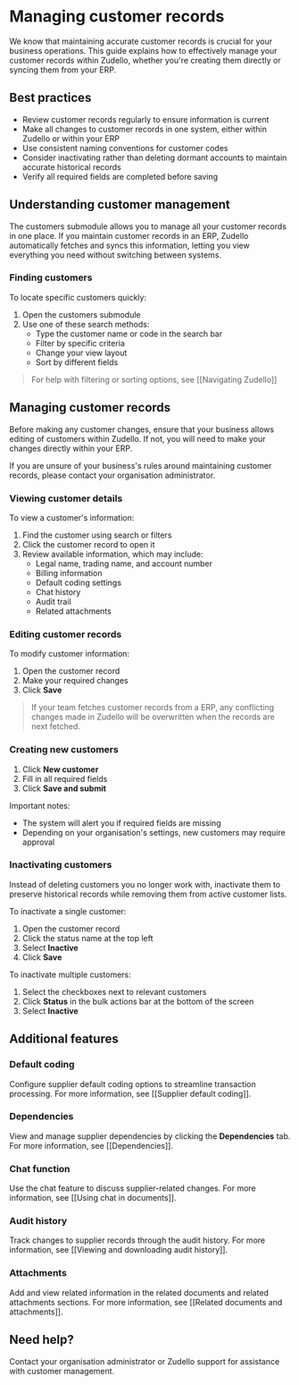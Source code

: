 # Managing customer records

We know that maintaining accurate customer records is crucial for your business operations. This guide explains how to effectively manage your customer records within Zudello, whether you're creating them directly or syncing them from your ERP.

## Best practices

- Review customer records regularly to ensure information is current
- Make all changes to customer records in one system, either within Zudello or within your ERP
- Use consistent naming conventions for customer codes
- Consider inactivating rather than deleting dormant accounts to maintain accurate historical records
- Verify all required fields are completed before saving

## Understanding customer management

The customers submodule allows you to manage all your customer records in one place. If you maintain customer records in an ERP, Zudello automatically fetches and syncs this information, letting you view everything you need without switching between systems.

### Finding customers

To locate specific customers quickly:

1. Open the customers submodule
2. Use one of these search methods:
    - Type the customer name or code in the search bar
    - Filter by specific criteria
    - Change your view layout
    - Sort by different fields

> For help with filtering or sorting options, see [[Navigating Zudello]]

## Managing customer records

Before making any customer changes, ensure that your business allows editing of customers within Zudello. If not, you will need to make your changes directly within your ERP.

If you are unsure of your business's rules around maintaining customer records, please contact your organisation administrator.

### Viewing customer details

To view a customer's information:

1. Find the customer using search or filters
2. Click the customer record to open it
3. Review available information, which may include:
    - Legal name, trading name, and account number
    - Billing information
    - Default coding settings
    - Chat history
    - Audit trail
    - Related attachments

### Editing customer records

To modify customer information:

1. Open the customer record
2. Make your required changes
3. Click **Save**

> If your team fetches customer records from a ERP, any conflicting changes made in Zudello will be overwritten when the records are next fetched.

### Creating new customers

1. Click **New customer**
2. Fill in all required fields
3. Click **Save and submit**

Important notes:

- The system will alert you if required fields are missing
- Depending on your organisation's settings, new customers may require approval

### Inactivating customers

Instead of deleting customers you no longer work with, inactivate them to preserve historical records while removing them from active customer lists.

To inactivate a single customer:

1. Open the customer record
2. Click the status name at the top left
3. Select **Inactive**
4. Click **Save**

To inactivate multiple customers:

1. Select the checkboxes next to relevant customers
2. Click **Status** in the bulk actions bar at the bottom of the screen
3. Select **Inactive**

## Additional features

### Default coding

Configure supplier default coding options to streamline transaction processing. For more information, see [[Supplier default coding]].

### Dependencies

View and manage supplier dependencies by clicking the **Dependencies** tab. For more information, see [[Dependencies]].

### Chat function

Use the chat feature to discuss supplier-related changes. For more information, see [[Using chat in documents]].

### Audit history

Track changes to supplier records through the audit history. For more information, see [[Viewing and downloading audit history]].

### Attachments

Add and view related information in the related documents and related attachments sections. For more information, see [[Related documents and attachments]].

## Need help?

Contact your organisation administrator or Zudello support for assistance with customer management.